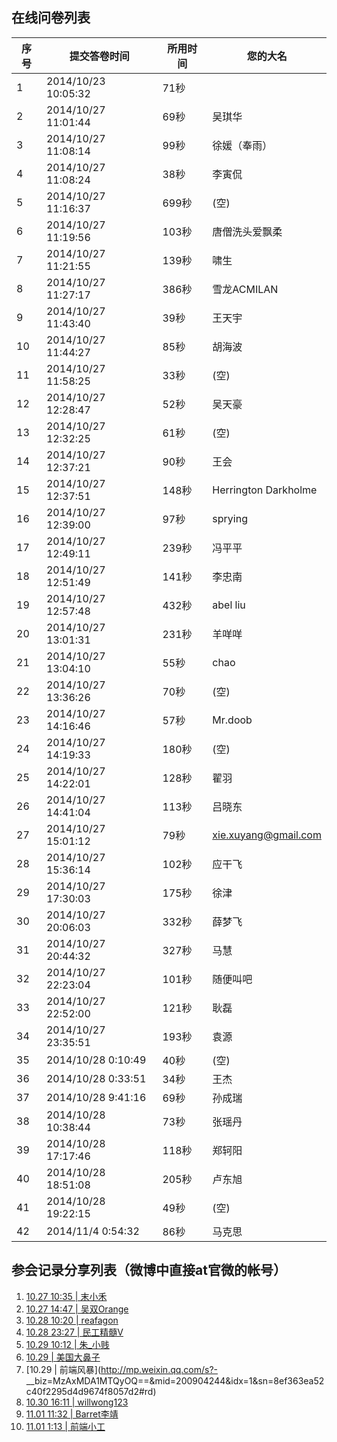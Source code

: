 ## 在线问卷列表

|序号|提交答卷时间|所用时间|您的大名|
|--|--|--|--|
|1|2014/10/23 10:05:32|71秒||自寒大神v5|
|2|2014/10/27 11:01:44|69秒|吴琪华|
|3|2014/10/27 11:08:14|99秒|徐媛（奉雨）|
|4|2014/10/27 11:08:24|38秒|李寅侃|
|5|2014/10/27 11:16:37|699秒|(空)|
|6|2014/10/27 11:19:56|103秒|唐僧洗头爱飘柔|
|7|2014/10/27 11:21:55|139秒|啸生|
|8|2014/10/27 11:27:17|386秒|雪龙ACMILAN|
|9|2014/10/27 11:43:40|39秒|王天宇|
|10|2014/10/27 11:44:27|85秒|胡海波|
|11|2014/10/27 11:58:25|33秒|(空)|
|12|2014/10/27 12:28:47|52秒|吴天豪|
|13|2014/10/27 12:32:25|61秒|(空)|
|14|2014/10/27 12:37:21|90秒|王会|
|15|2014/10/27 12:37:51|148秒|Herrington Darkholme|
|16|2014/10/27 12:39:00|97秒|sprying|
|17|2014/10/27 12:49:11|239秒|冯平平|
|18|2014/10/27 12:51:49|141秒|李忠南|
|19|2014/10/27 12:57:48|432秒|abel liu|
|20|2014/10/27 13:01:31|231秒|羊咩咩|
|21|2014/10/27 13:04:10|55秒|chao|
|22|2014/10/27 13:36:26|70秒|(空)|
|23|2014/10/27 14:16:46|57秒|Mr.doob|
|24|2014/10/27 14:19:33|180秒|(空)|
|25|2014/10/27 14:22:01|128秒|翟羽|
|26|2014/10/27 14:41:04|113秒|吕晓东|
|27|2014/10/27 15:01:12|79秒|xie.xuyang@gmail.com|
|28|2014/10/27 15:36:14|102秒|应干飞|
|29|2014/10/27 17:30:03|175秒|徐津|
|30|2014/10/27 20:06:03|332秒|薛梦飞|
|31|2014/10/27 20:44:32|327秒|马慧|
|32|2014/10/27 22:23:04|101秒|随便叫吧|
|33|2014/10/27 22:52:00|121秒|耿磊|
|34|2014/10/27 23:35:51|193秒|袁源|
|35|2014/10/28 0:10:49|40秒|(空)|
|36|2014/10/28 0:33:51|34秒|王杰|
|37|2014/10/28 9:41:16|69秒|孙成瑞|
|38|2014/10/28 10:38:44|73秒|张瑶丹|
|39|2014/10/28 17:17:46|118秒|郑轲阳|
|40|2014/10/28 18:51:08|205秒|卢东旭|
|41|2014/10/28 19:22:15|49秒|(空)|
|42|2014/11/4 0:54:32|86秒|马克思|


## 参会记录分享列表（微博中直接at官微的帐号）

1. [10.27 10:35 | 末小禾](https://github.com/moxiaohe/moxiaohe.github.io/issues/2)
2. [10.27 14:47 | 吴双Orange](https://github.com/classicemi/blog/issues/4)
3. [10.28 10:20 | reafagon](https://github.com/snfed/attendance-records/issues/4)
4. [10.28 23:27 | 民工精髓V](https://github.com/snfed/attendance-records/issues/5)
5. [10.29 10:12 | 朱_小贱](https://github.com/snfed/attendance-records/issues/7)
6. [10.29 | 美国大鼻子](http://www.hacke2.cn/2014-10-d2/)
7. [10.29 | 前端风暴](http://mp.weixin.qq.com/s?- __biz=MzAxMDA1MTQyOQ==&mid=200904244&idx=1&sn=8ef363ea52c40f2295d4d9674f8057d2#rd)
8. [10.30 16:11 | willwong123](https://github.com/snfed/attendance-records/issues/8)
9. [11.01 11:32 | Barret李靖](http://www.cnblogs.com/hustskyking/p/communication-in-d2.html)
10. [11.01 1:13 | 前端小工](https://github.com/snfed/attendance-records/issues/9)

